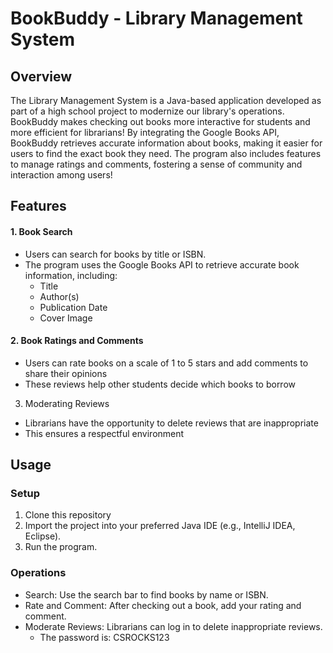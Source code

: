 # BookBuddy - Library Management System
## Overview
The Library Management System is a Java-based application developed as part of a high school project to modernize our library's operations. BookBuddy makes checking out books more interactive for students and more efficient for librarians! By integrating the Google Books API, BookBuddy retrieves accurate information about books, making it easier for users to find the exact book they need. The program also includes features to manage ratings and comments, fostering a sense of community and interaction among users!
## Features
#### 1. Book Search
- Users can search for books by title or ISBN.
- The program uses the Google Books API to retrieve accurate book information, including:
  - Title
  - Author(s)
  - Publication Date
  - Cover Image
#### 2. Book Ratings and Comments
- Users can rate books on a scale of 1 to 5 stars and add comments to share their opinions
- These reviews help other students decide which books to borrow
3. Moderating Reviews
- Librarians have the opportunity to delete reviews that are inappropriate
- This ensures a respectful environment

## Usage
### Setup
1. Clone this repository
2. Import the project into your preferred Java IDE (e.g., IntelliJ IDEA, Eclipse).
3. Run the program.
### Operations
- Search: Use the search bar to find books by name or ISBN.
- Rate and Comment: After checking out a book, add your rating and comment.
- Moderate Reviews: Librarians can log in to delete inappropriate reviews.
  - The password is: CSROCKS123
